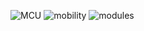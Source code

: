 ![MCU](https://img.shields.io/badge/MCU-esp32-blue)
![mobility](https://img.shields.io/badge/Mobility-α_1.7.7-success) ![modules](https://img.shields.io/badge/Modules-0.0.0-red)
